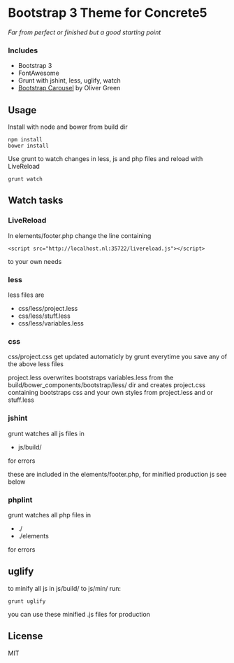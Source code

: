 # Bootstrap 3 Theme for Concrete5 

_Far from perfect or finished but a good starting point_
### Includes
-   Bootstrap 3
-	FontAwesome
-	Grunt with jshint, less, uglify, watch
-	[Bootstrap Carousel] by Oliver Green

## Usage
Install with node and bower from build dir
```shell
npm install
bower install
```

Use grunt to watch changes in less, js and php files and reload with LiveReload
```shell
grunt watch
```

## Watch tasks

### LiveReload

In elements/footer.php change the line containing

`<script src="http://localhost.nl:35722/livereload.js"></script>`

to your own needs

### less
less files are 

-   css/less/project.less
-   css/less/stuff.less
-   css/less/variables.less

### css 

css/project.css get updated automaticly by grunt everytime you save any of the above less files

project.less overwrites bootstraps variables.less from the build/bower_components/bootstrap/less/ dir and creates project.css containing bootstraps css and your own styles from project.less and or stuff.less


### jshint

grunt watches all js files in

-   js/build/

for errors

these are included in the elements/footer.php, for minified production js see below

### phplint

grunt watches all php files in

-   ./
-   ./elements

for errors


## uglify

to minify all js in js/build/ to js/min/ run:

```shell
grunt uglify
```

you can use these minified .js files for production

License
----
MIT


[Bootstrap Carousel]:https://github.com/olsgreen/concrete5-bootstrap-carousel
